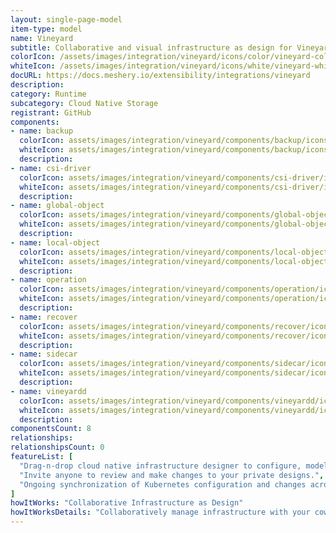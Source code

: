 ```yaml
---
layout: single-page-model
item-type: model
name: Vineyard
subtitle: Collaborative and visual infrastructure as design for Vineyard
colorIcon: /assets/images/integration/vineyard/icons/color/vineyard-color.svg
whiteIcon: /assets/images/integration/vineyard/icons/white/vineyard-white.svg
docURL: https://docs.meshery.io/extensibility/integrations/vineyard
description: 
category: Runtime
subcategory: Cloud Native Storage
registrant: GitHub
components: 
- name: backup
  colorIcon: assets/images/integration/vineyard/components/backup/icons/color/backup-color.svg
  whiteIcon: assets/images/integration/vineyard/components/backup/icons/white/backup-white.svg
  description: 
- name: csi-driver
  colorIcon: assets/images/integration/vineyard/components/csi-driver/icons/color/csi-driver-color.svg
  whiteIcon: assets/images/integration/vineyard/components/csi-driver/icons/white/csi-driver-white.svg
  description: 
- name: global-object
  colorIcon: assets/images/integration/vineyard/components/global-object/icons/color/global-object-color.svg
  whiteIcon: assets/images/integration/vineyard/components/global-object/icons/white/global-object-white.svg
  description: 
- name: local-object
  colorIcon: assets/images/integration/vineyard/components/local-object/icons/color/local-object-color.svg
  whiteIcon: assets/images/integration/vineyard/components/local-object/icons/white/local-object-white.svg
  description: 
- name: operation
  colorIcon: assets/images/integration/vineyard/components/operation/icons/color/operation-color.svg
  whiteIcon: assets/images/integration/vineyard/components/operation/icons/white/operation-white.svg
  description: 
- name: recover
  colorIcon: assets/images/integration/vineyard/components/recover/icons/color/recover-color.svg
  whiteIcon: assets/images/integration/vineyard/components/recover/icons/white/recover-white.svg
  description: 
- name: sidecar
  colorIcon: assets/images/integration/vineyard/components/sidecar/icons/color/sidecar-color.svg
  whiteIcon: assets/images/integration/vineyard/components/sidecar/icons/white/sidecar-white.svg
  description: 
- name: vineyardd
  colorIcon: assets/images/integration/vineyard/components/vineyardd/icons/color/vineyardd-color.svg
  whiteIcon: assets/images/integration/vineyard/components/vineyardd/icons/white/vineyardd-white.svg
  description: 
componentsCount: 8
relationships: 
relationshipsCount: 0
featureList: [
  "Drag-n-drop cloud native infrastructure designer to configure, model, and deploy your workloads.",
  "Invite anyone to review and make changes to your private designs.",
  "Ongoing synchronization of Kubernetes configuration and changes across any number of clusters."
]
howItWorks: "Collaborative Infrastructure as Design"
howItWorksDetails: "Collaboratively manage infrastructure with your coworkers synchronously sharing the same designs."
---
```

